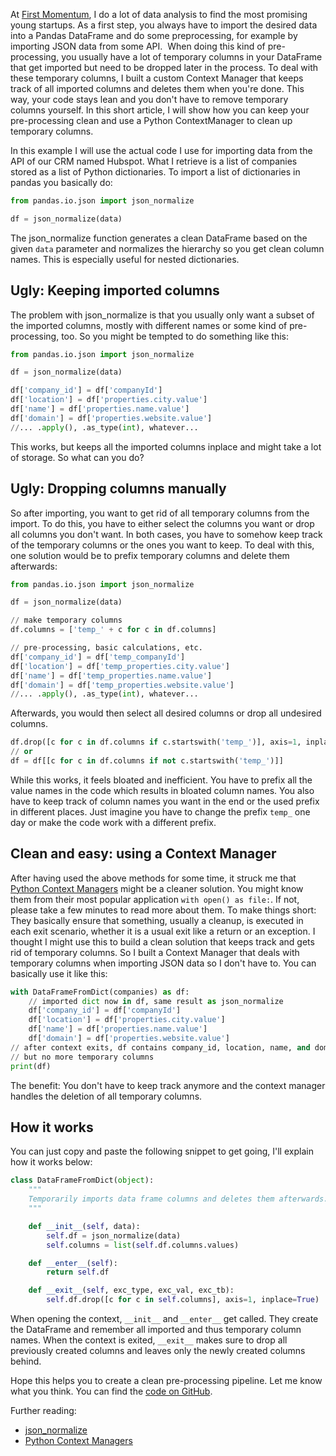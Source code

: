 <!--
.. title: Keeping Pandas DataFrames clean when importing JSON (with Context Managers)
.. slug: keeping-pandas-dataframes-clean-importing-json
.. date: 2019-03-03 10:30:13 UTC+01:00
.. tags: Machine Learning, Pandas, Clean Code, Python, Tech
.. category: Tech 
.. link: 
.. description: 
.. type: text
-->

At [First Momentum](https://firstmomentum.vc), I do a lot of data analysis to find the most promising young startups.
As a first step, you always have to import the desired data into a Pandas DataFrame
and do some preprocessing, for example by importing JSON data from some API. 
When doing this kind of pre-processing,
you usually have a lot of temporary columns in your DataFrame that get imported but need to be dropped later in the process.
To deal with these temporary columns,
I built a custom Context Manager that keeps track of all imported columns
and deletes them when you're done.
This way, your code stays lean and you don't have to remove temporary columns yourself.
In this short article, I will show how you can keep your pre-processing clean
and use a Python ContextManager to clean up temporary columns.

In this example I will use the actual code I use for importing data from the API of our CRM named Hubspot.
What I retrieve is a list of companies stored as a list of Python dictionaries.
To import a list of dictionaries in pandas you basically do:

```python
from pandas.io.json import json_normalize

df = json_normalize(data)
```

The json_normalize function generates a clean DataFrame based on the given `data` parameter and normalizes the hierarchy so you get clean column names.
This is especially useful for nested dictionaries.

## Ugly: Keeping imported columns
The problem with json_normalize is that you usually only want a subset of the imported columns,
mostly with different names or some kind of pre-processing, too.
So you might be tempted to do something like this:
```python
from pandas.io.json import json_normalize

df = json_normalize(data)

df['company_id'] = df['companyId']
df['location'] = df['properties.city.value']
df['name'] = df['properties.name.value']
df['domain'] = df['properties.website.value']
//... .apply(), .as_type(int), whatever...
```

This works, but keeps all the imported columns inplace and might take a lot of storage.
So what can you do?

## Ugly: Dropping columns manually
So after importing, you want to get rid of all temporary columns from the import.
To do this, you have to either select the columns you want or drop all columns you don't want.
In both cases, you have to somehow keep track of the temporary columns or the ones you want to keep.
To deal with this, one solution would be to prefix temporary columns and delete them afterwards:
```python
from pandas.io.json import json_normalize

df = json_normalize(data)

// make temporary columns
df.columns = ['temp_' + c for c in df.columns]

// pre-processing, basic calculations, etc.
df['company_id'] = df['temp_companyId']
df['location'] = df['temp_properties.city.value']
df['name'] = df['temp_properties.name.value']
df['domain'] = df['temp_properties.website.value']
//... .apply(), .as_type(int), whatever...
```

Afterwards, you would then select all desired columns or drop all undesired columns.
```python
df.drop([c for c in df.columns if c.startswith('temp_')], axis=1, inplace=True)
// or
df = df[[c for c in df.columns if not c.startswith('temp_')]]
```

While this works, it feels bloated and inefficient.
You have to prefix all the value names in the code which results in bloated column names.
You also have to keep track of column names you want in the end
or the used prefix in different places.
Just imagine you have to change the prefix `temp_` one day or make the code work with a different prefix.

## Clean and easy: using a Context Manager
After having used the above methods for some time, it struck me that [Python Context Managers](https://jeffknupp.com/blog/2016/03/07/python-with-context-managers/) might be a cleaner solution.
You might know them from their most popular application `with open() as file:`.
If not, please take a few minutes to read more about them.
To make things short: They basically ensure that something, usually a cleanup, is executed in each exit scenario,
whether it is a usual exit like a return or an exception.
I thought I might use this to build a clean solution that keeps track and gets rid of temporary columns.
So I built a Context Manager that deals with temporary columns when importing JSON data so I don't have to.
You can basically use it like this:

```python
with DataFrameFromDict(companies) as df:
    // imported dict now in df, same result as json_normalize
    df['company_id'] = df['companyId']
    df['location'] = df['properties.city.value']
    df['name'] = df['properties.name.value']
    df['domain'] = df['properties.website.value']
// after context exits, df contains company_id, location, name, and domain
// but no more temporary columns
print(df)
```

The benefit: You don't have to keep track anymore and the context manager handles the deletion of all temporary columns.

## How it works
You can just copy and paste the following snippet to get going, I'll explain how it works below:

```python
class DataFrameFromDict(object):
    """
    Temporarily imports data frame columns and deletes them afterwards.
    """

    def __init__(self, data):
        self.df = json_normalize(data)
        self.columns = list(self.df.columns.values)

    def __enter__(self):
        return self.df

    def __exit__(self, exc_type, exc_val, exc_tb):
        self.df.drop([c for c in self.columns], axis=1, inplace=True)
```

When opening the context, `__init__` and `__enter__` get called.
They create the DataFrame and remember all imported and thus temporary column names.
When the context is exited, `__exit__` makes sure to drop all previously created columns
and leaves only the newly created columns behind.

Hope this helps you to create a clean pre-processing pipeline.
Let me know what you think.
You can find the [code on GitHub](https://gist.github.com/lorey/2b57b4ebfec4d45221e15a49060f80d2).


Further reading:

- [json_normalize](https://pandas.pydata.org/pandas-docs/stable/reference/api/pandas.io.json.json_normalize.html)
- [Python Context Managers](https://jeffknupp.com/blog/2016/03/07/python-with-context-managers/)